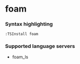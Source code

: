 # foam
<!--- THIS DOCUMENT IS AUTOMATICALLY GENERATED, DON'T EDIT IT -->

### Syntax highlighting

```vim
:TSInstall foam
```

### Supported language servers

- foam_ls
